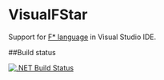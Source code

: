 # VisualFStar
Support for [F* language](https://www.fstar-lang.org/) in Visual Studio IDE.

##Build status

 [![.NET Build Status](https://img.shields.io/appveyor/ci/gsvgit/VisualFStar/master.svg)](https://ci.appveyor.com/project/gsvgit/VisualFStar) 

